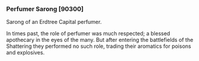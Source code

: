 ### Perfumer Sarong [90300]

Sarong of an Erdtree Capital perfumer.

In times past, the role of perfumer was much respected; a blessed apothecary in the eyes of the many. But after entering the battlefields of the Shattering they performed no such role, trading their aromatics for poisons and explosives.